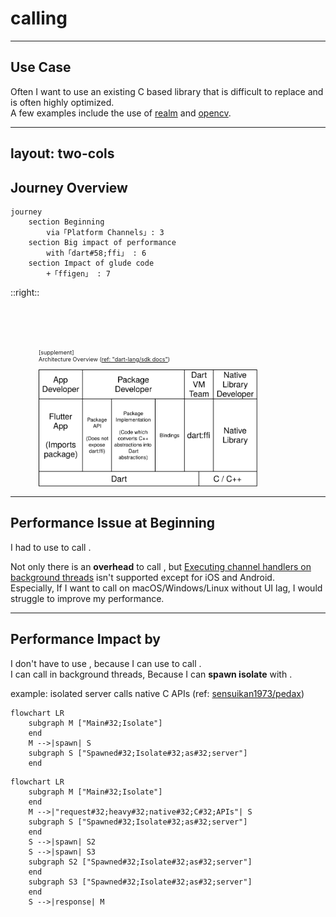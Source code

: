 <PageTitleHeader section="calling native C APIs"/>

# calling <UniqueTechnicalTerm val="native C APIs"/>

---

<PageTitleHeader section="calling native C APIs" title="Use Case"/>

## Use Case

Often I want to use an existing C based library that is difficult to replace and is often highly optimized.  
A few examples include the use of [realm](https://github.com/realm/realm-core) and [opencv](https://opencv.org/).

---
layout: two-cols
---
<!-- https://github.com/slidevjs/slidev/blob/main/packages/client/layouts/two-cols.vue -->

<PageTitleHeader section="calling native C APIs" title="Journey Overview"/>

## Journey Overview

```mermaid {scale: 0.6}
journey
    section Beginning
        via「Platform Channels」: 3
    section Big impact of performance
        with「dart#58;ffi」 : 6
    section Impact of glude code
        +「ffigen」 : 7
```
<!-- https://mermaid-js.github.io/mermaid/#/./flowchart?id=entity-codes-to-escape-characters -->

::right::

<br/>
<br/>
<br/>
<br/>
<div style="margin-left: 5em; font-size: xx-small">
    <div>
        [supplement]
        <br/>
        <TechnicalTerm val="dart:ffi"/> Architecture Overview
        (<a href="https://github.com/dart-lang/sdk/blob/master/samples/ffi/sqlite/docs/sqlite-tutorial.md#architecture-overview">ref: "dart-lang/sdk docs"</a>)
    </div>
    <br/>
    <img src="https://github.com/dart-lang/sdk/raw/master/samples/ffi/sqlite/docs/lib/scenario-default.svg" width="350"/>
</div>

---

<PageTitleHeader section="calling native C APIs" title="Issues"/>

## Performance Issue at Beginning

I had to use <a href="https://docs.flutter.dev/development/platform-integration/platform-channels" target="_blank"><TechnicalTerm val="Platform Channels"/></a> to call <UniqueTechnicalTerm val="native C APIs"/>.  
<!-- [Dart VM FFI Vision written by Google dart-lang Team Engineer](https://gist.github.com/mraleph/2582b57737711da40262fad71215d62e) -->

Not only there is an **overhead** to call <TechnicalTerm val="Platform Channels"/>, but [Executing channel handlers on background threads](https://docs.flutter.dev/development/platform-integration/platform-channels#channels-and-platform-threading) isn't supported except for iOS and Android.  
Especially, If I want to call <UniqueTerm val="Expensive"/> <UniqueTechnicalTerm val="native C APIs"/> on macOS/Windows/Linux without UI lag, I would struggle to improve my performance.

---

<PageTitleHeader section="calling native C APIs" title="Impact"/>

## Performance Impact by <TechnicalTerm val="dart:ffi"/>

I don't have to use <TechnicalTerm val="Platform Channels"/>, because I can use <TechnicalTerm val="dart:ffi"/> to call <UniqueTechnicalTerm val="native C APIs"/>.  
I can call <UniqueTerm val="Expensive"/> <UniqueTechnicalTerm val="native C APIs"/> in background threads, Because I can **spawn isolate** with <TechnicalTerm val="dart:ffi"/>.  

example: isolated server calls native C APIs (ref: [sensuikan1973/pedax](https://github.com/sensuikan1973/pedax))

```mermaid
flowchart LR
    subgraph M ["Main#32;Isolate"]
    end
    M -->|spawn| S
    subgraph S ["Spawned#32;Isolate#32;as#32;server"]
    end
```

```mermaid
flowchart LR
    subgraph M ["Main#32;Isolate"]
    end
    M -->|"request#32;heavy#32;native#32;C#32;APIs"| S
    subgraph S ["Spawned#32;Isolate#32;as#32;server"]
    end
    S -->|spawn| S2
    S -->|spawn| S3
    subgraph S2 ["Spawned#32;Isolate#32;as#32;server"]
    end
    subgraph S3 ["Spawned#32;Isolate#32;as#32;server"]
    end
    S -->|response| M
```

<!-- https://mermaid-js.github.io/mermaid/#/flowchart -->
